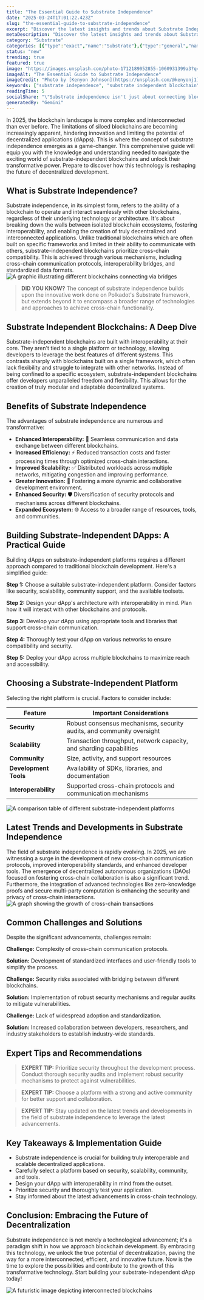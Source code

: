 ```yaml
---
title: "The Essential Guide to Substrate Independence"
date: "2025-03-24T17:01:22.423Z"
slug: "the-essential-guide-to-substrate-independence"
excerpt: "Discover the latest insights and trends about Substrate Independence. This comprehensive guide covers everything you need to know about Substrate Independence in 2025."
metaDescription: "Discover the latest insights and trends about Substrate Independence. This comprehensive guide covers everything you need to know about Substrate Independe..."
category: "Substrate"
categories: [{"type":"exact","name":"Substrate"},{"type":"general","name":"Computer Science"},{"type":"medium","name":"Software Engineering"},{"type":"specific","name":"Cross-Platform Development"},{"type":"niche","name":"Containerization"}]
status: "new"
trending: true
featured: true
image: "https://images.unsplash.com/photo-1712189052855-1060931399a3?q=85&w=1200&fit=max&fm=webp&auto=compress"
imageAlt: "The Essential Guide to Substrate Independence"
imageCredit: "Photo by [Kenyon Johnson](https://unsplash.com/@kenyonj1) on Unsplash"
keywords: ["substrate independence", "substrate independent blockchain", "cross-chain compatibility", "blockchain interoperability", "substrate independent smart contracts", "build substrate independent dapps", "what is substrate independence?", "benefits of substrate independence", "substrate independent development", "choosing a substrate independent platform"]
readingTime: 5
socialShare: "\"Substrate independence isn't just about connecting blockchains; it's about unleashing the full potential of a truly decentralized future. The possibilities are limitless.\""
generatedBy: "Gemini"
---
```




In 2025, the blockchain landscape is more complex and interconnected than ever before.  The limitations of siloed blockchains are becoming increasingly apparent, hindering innovation and limiting the potential of decentralized applications (dApps).  This is where the concept of substrate independence emerges as a game-changer.  This comprehensive guide will equip you with the knowledge and understanding needed to navigate the exciting world of substrate-independent blockchains and unlock their transformative power.  Prepare to discover how this technology is reshaping the future of decentralized development.

## What is Substrate Independence?

Substrate independence, in its simplest form, refers to the ability of a blockchain to operate and interact seamlessly with other blockchains, regardless of their underlying technology or architecture.  It's about breaking down the walls between isolated blockchain ecosystems, fostering interoperability, and enabling the creation of truly decentralized and interconnected applications.  Unlike traditional blockchains which are often built on specific frameworks and limited in their ability to communicate with others, substrate-independent blockchains prioritize cross-chain compatibility.  This is achieved through various mechanisms, including cross-chain communication protocols, interoperability bridges, and standardized data formats.  ![A graphic illustrating different blockchains connecting via bridges](https://images.unsplash.com/photo-1530747656683-c940eb6472d0?q=85&w=1200&fit=max&fm=webp&auto=compress)

> **DID YOU KNOW?**  The concept of substrate independence builds upon the innovative work done on Polkadot's Substrate framework, but extends beyond it to encompass a broader range of technologies and approaches to achieve cross-chain functionality.

## Substrate Independent Blockchains:  A Deep Dive

Substrate-independent blockchains are built with interoperability at their core.  They aren't tied to a single platform or technology, allowing developers to leverage the best features of different systems.  This contrasts sharply with blockchains built on a single framework, which often lack flexibility and struggle to integrate with other networks.  Instead of being confined to a specific ecosystem, substrate-independent blockchains offer developers unparalleled freedom and flexibility.  This allows for the creation of truly modular and adaptable decentralized systems.

## Benefits of Substrate Independence

The advantages of substrate independence are numerous and transformative:

* **Enhanced Interoperability:** 🔑 Seamless communication and data exchange between different blockchains.
* **Increased Efficiency:** ⚡ Reduced transaction costs and faster processing times through optimized cross-chain interactions.
* **Improved Scalability:** ✅  Distributed workloads across multiple networks, mitigating congestion and improving performance.
* **Greater Innovation:** 🚀 Fostering a more dynamic and collaborative development environment.
* **Enhanced Security:** 🛡️ Diversification of security protocols and mechanisms across different blockchains.
* **Expanded Ecosystem:** 🌐  Access to a broader range of resources, tools, and communities.

## Building Substrate-Independent DApps: A Practical Guide

Building dApps on substrate-independent platforms requires a different approach compared to traditional blockchain development.  Here's a simplified guide:

**Step 1:** Choose a suitable substrate-independent platform. Consider factors like security, scalability, community support, and the available toolsets.

**Step 2:** Design your dApp's architecture with interoperability in mind.  Plan how it will interact with other blockchains and protocols.

**Step 3:** Develop your dApp using appropriate tools and libraries that support cross-chain communication.

**Step 4:** Thoroughly test your dApp on various networks to ensure compatibility and security.

**Step 5:** Deploy your dApp across multiple blockchains to maximize reach and accessibility.

## Choosing a Substrate-Independent Platform

Selecting the right platform is crucial.  Factors to consider include:

| Feature          | Important Considerations                                  |
|-----------------|---------------------------------------------------------|
| **Security**     | Robust consensus mechanisms, security audits, and community oversight |
| **Scalability**  | Transaction throughput, network capacity, and sharding capabilities |
| **Community**    | Size, activity, and support resources                    |
| **Development Tools** | Availability of SDKs, libraries, and documentation           |
| **Interoperability** | Supported cross-chain protocols and communication mechanisms    |

![A comparison table of different substrate-independent platforms](https://images.unsplash.com/photo-1583651981196-fdbaa5f8b662?q=85&w=1200&fit=max&fm=webp&auto=compress)

## Latest Trends and Developments in Substrate Independence

The field of substrate independence is rapidly evolving.  In 2025, we are witnessing a surge in the development of new cross-chain communication protocols, improved interoperability standards, and enhanced developer tools.  The emergence of decentralized autonomous organizations (DAOs) focused on fostering cross-chain collaboration is also a significant trend.  Furthermore, the integration of advanced technologies like zero-knowledge proofs and secure multi-party computation is enhancing the security and privacy of cross-chain interactions. ![A graph showing the growth of cross-chain transactions](https://images.unsplash.com/photo-1682458855022-b71fa850a085?q=85&w=1200&fit=max&fm=webp&auto=compress)

## Common Challenges and Solutions

Despite the significant advancements, challenges remain:

**Challenge:**  Complexity of cross-chain communication protocols.

**Solution:**  Development of standardized interfaces and user-friendly tools to simplify the process.

**Challenge:**  Security risks associated with bridging between different blockchains.

**Solution:**  Implementation of robust security mechanisms and regular audits to mitigate vulnerabilities.

**Challenge:**  Lack of widespread adoption and standardization.

**Solution:**  Increased collaboration between developers, researchers, and industry stakeholders to establish industry-wide standards.

## Expert Tips and Recommendations

> **EXPERT TIP:** Prioritize security throughout the development process.  Conduct thorough security audits and implement robust security mechanisms to protect against vulnerabilities.

> **EXPERT TIP:** Choose a platform with a strong and active community for better support and collaboration.

> **EXPERT TIP:** Stay updated on the latest trends and developments in the field of substrate independence to leverage the latest advancements.

## Key Takeaways & Implementation Guide

* Substrate independence is crucial for building truly interoperable and scalable decentralized applications.
* Carefully select a platform based on security, scalability, community, and tools.
* Design your dApp with interoperability in mind from the outset.
* Prioritize security and thoroughly test your application.
* Stay informed about the latest advancements in cross-chain technology.

## Conclusion: Embracing the Future of Decentralization

Substrate independence is not merely a technological advancement; it's a paradigm shift in how we approach blockchain development.  By embracing this technology, we unlock the true potential of decentralization, paving the way for a more interconnected, efficient, and innovative future.  Now is the time to explore the possibilities and contribute to the growth of this transformative technology.  Start building your substrate-independent dApp today!

![A futuristic image depicting interconnected blockchains](https://images.unsplash.com/photo-1596136120765-de920c8362f4?q=85&w=1200&fit=max&fm=webp&auto=compress)

